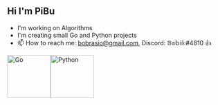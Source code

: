 ## Hi I'm PiBu

- I'm working on Algorithms
- I'm creating small Go and Python projects
- 📫 How to reach me: bobrasio@gmail.com, Discord: 𝔹𝕠𝕓𝕚𝕜#4810 👍

<p align = "left">
  <img src="https://external-content.duckduckgo.com/iu/?u=http%3A%2F%2Fcdn.codesamplez.com%2Fwp-content%2Fuploads%2F2015%2F12%2Fgolang.png&f=1&nofb=1" alt="Go" width="100" height="100"
  style="float: left;" />
  <img src="https://external-content.duckduckgo.com/iu/?u=https%3A%2F%2Fupload.wikimedia.org%2Fwikipedia%2Fcommons%2Fthumb%2F0%2F0a%2FPython.svg%2F1200px-Python.svg.png&f=1&nofb=1" alt="Python" width="100" height="100"
  style="float: left;" />
</p>
